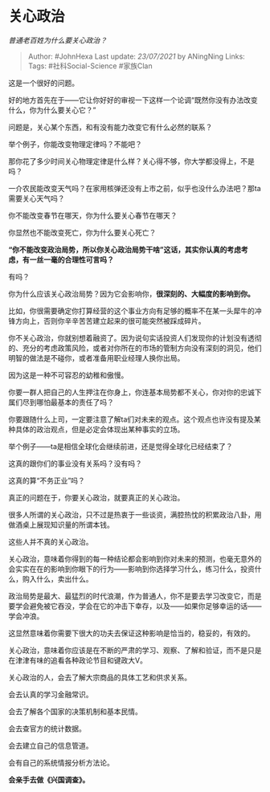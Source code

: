 # 关心政治
*普通老百姓为什么要关心政治？*

> Author: #JohnHexa
Last update: *23/07/2021* by ANingNing
Links:
Tags:  #社科Social-Science #家族Clan



这是一个很好的问题。

好的地方首先在于——它让你好好的审视一下这样一个论调“既然你没有办法改变什么，你为什么要关心它？”

问题是，关心某个东西，和有没有能力改变它有什么必然的联系？

举个例子，你能改变物理定律吗？不能吧？

那你花了多少时间关心物理定律是什么样？关心得不够，你大学都没得上，不是吗？

一介农民能改变天气吗？在家用核弹还没有上市之前，似乎也没什么办法吧？那ta需要关心天气吗？

你不能改变春节在哪天，你为什么要关心春节在哪天？

你显然也不能改变死亡，你为什么要关心死亡？

**“你不能改变政治局势，所以你关心政治局势干啥”这话，其实你认真的考虑考虑，有一丝一毫的合理性可言吗？**

有吗？

你为什么应该关心政治局势？因为它会影响你，**很深刻的、大幅度的影响到你。**

比如，你很需要确定你打算经营的这个事业方向有足够的概率不在某一头犀牛的冲锋方向上，否则你辛辛苦苦建立起来的很可能突然被踩成碎片。

你不关心政治，你就别想着融资了。因为说句实话投资人们发现你的计划没有透彻的、充分的考虑政策风险，或者对你所在的市场的管制方向没有深刻的洞见，他们明智的做法是不碰你，或者准备用职业经理人换你出局。

因为这是一种不可容忍的幼稚和傲慢。

你要一群人把自己的人生押注在你身上，你连基本局势都不关心，你对你的忠诚下属们尽到哪怕最基本的责任了吗？

你要跟随什么上司，一定要注意了解ta们对未来的观点。这个观点也许没有提及某种具体的政治观点，但是必定会体现出某种事实的立场。

举个例子——ta是相信全球化会继续前进，还是觉得全球化已经结束了？

这真的跟你们的事业没有关系吗？没有吗？

这真的算“不务正业”吗？

真正的问题在于，你要关心政治，就要真正的关心政治。

很多人所谓的关心政治，只不过是热衷于一些谈资，满腔热忱的积累政治八卦，用做酒桌上展现知识量的所谓本钱。

这些人并不真的关心政治。

关心政治，意味着你得到的每一种结论都会影响到你对未来的预测，也毫无意外的会实实在在的影响到你眼下的行为——影响到你选择学习什么，练习什么，投资什么，购入什么，卖出什么。

政治局势是最大、最猛烈的时代浪潮，作为普通人，你不是要去学习改变它，而是要学会避免被它吞没，学会在它的冲击下幸存，以及——如果你足够幸运的话——学会冲浪。

这显然意味着你需要下很大的功夫去保证这种影响是恰当的，稳妥的，有效的。

关心政治，意味着你应该是在不断的严肃的学习、观察、了解和验证，而不是只是在津津有味的追看各种政论节目和键政大V。

关心政治的人，会去了解大宗商品的具体工艺和供求关系。

会去认真的学习金融常识。

会去了解各个国家的决策机制和基本民情。

会去查官方的统计数据。

会去建立自己的信息管道。

会有自己的系统情报分析方法论。

  


**会亲手去做《兴国调查》。**



